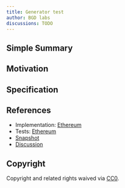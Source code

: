 ```yaml
---
title: Generator test
author: BGD labs
discussions: TODO
---
```


## Simple Summary

## Motivation

## Specification

## References

- Implementation: [Ethereum](src/AaveV3_Eth_TestProposal_20230707/AaveV3_Eth_TestProposal_20230707.sol)
- Tests: [Ethereum](src/AaveV3_Eth_TestProposal_20230707/AaveV3_Eth_TestProposal_20230707.t.sol)
- [Snapshot](TODO)
- [Discussion](TODO)

## Copyright

Copyright and related rights waived via [CC0](https://creativecommons.org/publicdomain/zero/1.0/).

